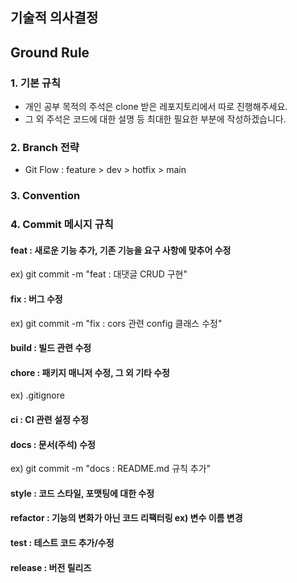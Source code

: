 ## 기술적 의사결정

## Ground Rule

### 1. 기본 규칙

 - 개인 공부 목적의 주석은 clone 받은 레포지토리에서 따로 진행해주세요.
 - 그 외 주석은 코드에 대한 설명 등 최대한 필요한 부분에 작성하겠습니다.

### 2. Branch 전략
 - Git Flow : feature > dev > hotfix > main

### 3. Convention 

### 4. Commit 메시지 규칙
#### feat : 새로운 기능 추가, 기존 기능을 요구 사항에 맞추어 수정
ex) git commit -m "feat : 대댓글 CRUD 구현"
#### fix : 버그 수정
ex) git commit -m "fix : cors 관련 config 클래스 수정"
#### build : 빌드 관련 수정
#### chore : 패키지 매니저 수정, 그 외 기타 수정 
ex) .gitignore
#### ci : CI 관련 설정 수정
#### docs : 문서(주석) 수정
ex) git commit -m "docs : README.md 규칙 추가" 
#### style : 코드 스타일, 포맷팅에 대한 수정
#### refactor : 기능의 변화가 아닌 코드 리팩터링 ex) 변수 이름 변경
#### test : 테스트 코드 추가/수정
#### release : 버전 릴리즈
